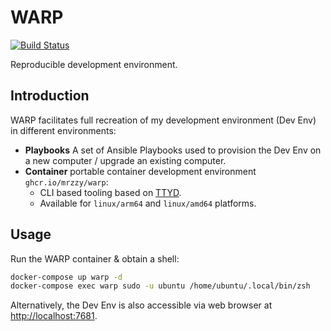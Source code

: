 # WARP

[![Build Status](https://github.com/mrzzy/warp/actions/workflows/box.yaml/badge.svg)](https://github.com/mrzzy/warp/actions/workflows/box.yaml)

Reproducible development environment.

## Introduction

WARP facilitates full recreation of my development environment (Dev Env) in different environments:

- **Playbooks** A set of Ansible Playbooks used to provision the Dev Env on a new computer / upgrade an existing computer.
- **Container** portable container development environment `ghcr.io/mrzzy/warp`: 
    - CLI based tooling based on [TTYD](https://github.com/tsl0922/ttyd). 
    - Available for `linux/arm64` and `linux/amd64` platforms.

## Usage

Run the WARP container & obtain a shell:

```sh
docker-compose up warp -d
docker-compose exec warp sudo -u ubuntu /home/ubuntu/.local/bin/zsh
```

Alternatively, the Dev Env is also accessible via web browser at [http://localhost:7681](http://localhost:7681).
